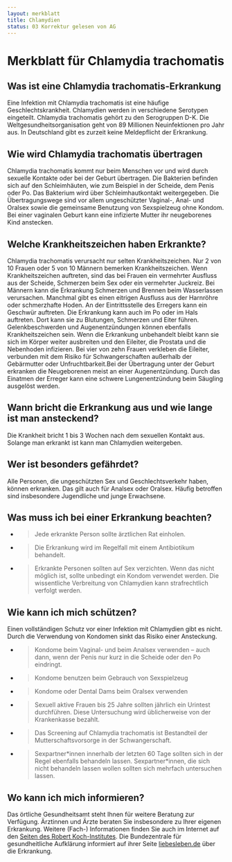 ```yaml
---
layout: merkblatt
title: Chlamydien
status: 03 Korrektur gelesen von AG
---
```



# Merkblatt für Chlamydia trachomatis

## Was ist eine Chlamydia trachomatis-Erkrankung

Eine Infektion mit Chlamydia trachomatis ist eine häufige
Geschlechtskrankheit. Chlamydien werden in verschiedene Serotypen
eingeteilt. Chlamydia trachomatis gehört zu den Serogruppen D-K. Die
Weltgesundheitsorganisation geht von 89 Millionen Neuinfektionen pro
Jahr aus. In Deutschland gibt es zurzeit keine Meldepflicht der
Erkrankung.

## Wie wird Chlamydia trachomatis übertragen

Chlamydia trachomatis kommt nur beim Menschen vor und wird durch
sexuelle Kontakte oder bei der Geburt übertragen. Die Bakterien befinden
sich auf den Schleimhäuten, wie zum Beispiel in der Scheide, dem Penis
oder Po. Das Bakterium wird über Schleimhautkontakt weitergegeben. Die
Übertragungswege sind vor allem ungeschützter Vaginal-, Anal- und
Oralsex sowie die gemeinsame Benutzung von Sexspielzeug ohne Kondom. Bei
einer vaginalen Geburt kann eine infizierte Mutter ihr neugeborenes Kind
anstecken.

## Welche Krankheitszeichen haben Erkrankte?

Chlamydia trachomatis verursacht nur selten Krankheitszeichen. Nur 2 von
10 Frauen oder 5 von 10 Männern bemerken Krankheitszeichen. Wenn
Krankheitszeichen auftreten, sind das bei Frauen ein vermehrter Ausfluss
aus der Scheide, Schmerzen beim Sex oder ein vermehrter Juckreiz. Bei
Männern kann die Erkrankung Schmerzen und Brennen beim Wasserlassen
verursachen. Manchmal gibt es einen eitrigen Ausfluss aus der Harnröhre
oder schmerzhafte Hoden. An der Eintrittsstelle des Erregers kann ein
Geschwür auftreten. Die Erkrankung kann auch im Po oder im Hals
auftreten. Dort kann sie zu Blutungen, Schmerzen und Eiter führen.
Gelenkbeschwerden und Augenentzündungen können ebenfalls
Krankheitszeichen sein. Wenn die Erkrankung unbehandelt bleibt kann sie
sich im Körper weiter ausbreiten und den Eileiter, die Prostata und die
Nebenhoden infizieren. Bei vier von zehn Frauen verkleben die Eileiter,
verbunden mit dem Risiko für Schwangerschaften außerhalb der Gebärmutter
oder Unfruchtbarkeit.Bei der Übertragung unter der Geburt erkranken die
Neugeborenen meist an einer Augenentzündung. Durch das Einatmen der
Erreger kann eine schwere Lungenentzündung beim Säugling ausgelöst
werden.

## Wann bricht die Erkrankung aus und wie lange ist man ansteckend?

Die Krankheit bricht 1 bis 3 Wochen nach dem sexuellen Kontakt aus.
Solange man erkrankt ist kann man Chlamydien weitergeben.

## Wer ist besonders gefährdet?

Alle Personen, die ungeschützten Sex und Geschlechtsverkehr haben,
können erkranken. Das gilt auch für Analsex oder Oralsex. Häufig
betroffen sind insbesondere Jugendliche und junge Erwachsene.

## Was muss ich bei einer Erkrankung beachten?

  - > Jede erkrankte Person sollte ärztlichen Rat einholen.

  - > Die Erkrankung wird im Regelfall mit einem Antibiotikum behandelt.

  - > Erkrankte Personen sollten auf Sex verzichten. Wenn das nicht
    > möglich ist, sollte unbedingt ein Kondom verwendet werden. Die
    > wissentliche Verbreitung von Chlamydien kann strafrechtlich
    > verfolgt werden.

## Wie kann ich mich schützen?

Einen vollständigen Schutz vor einer Infektion mit Chlamydien gibt es
nicht. Durch die Verwendung von Kondomen sinkt das Risiko einer
Ansteckung.

  - > Kondome beim Vaginal- und beim Analsex verwenden – auch dann, wenn
    > der Penis nur kurz in die Scheide oder den Po eindringt.

  - > Kondome benutzen beim Gebrauch von Sexspielzeug

  - > Kondome oder Dental Dams beim Oralsex verwenden

  - > Sexuell aktive Frauen bis 25 Jahre sollten jährlich ein Urintest
    > durchführen. Diese Untersuchung wird üblicherweise von der
    > Krankenkasse bezahlt.

  - > Das Screening auf Chlamydia trachomatis ist Bestandteil der
    > Mutterschaftsvorsorge in der Schwangerschaft.

  - > Sexpartner\*innen innerhalb der letzten 60 Tage sollten sich in
    > der Regel ebenfalls behandeln lassen. Sexpartner\*innen, die sich
    > nicht behandeln lassen wollen sollten sich mehrfach untersuchen
    > lassen.

## Wo kann ich mich informieren?

Das örtliche Gesundheitsamt steht Ihnen für weitere Beratung zur
Verfügung. Ärztinnen und Ärzte beraten Sie insbesondere zu Ihrer
eigenen Erkrankung. Weitere (Fach-) Informationen finden Sie auch im
Internet auf den [<span class="underline">Seiten des Robert
Koch-Institutes</span>](https://www.rki.de/DE/Content/Infekt/EpidBull/Merkblaetter/Ratgeber_Chlamydiosen_Teil1.html).
Die Bundezentrale für gesundheitliche Aufklärung informiert auf ihrer
Seite
[<span class="underline">liebesleben.de</span>](https://www.liebesleben.de/fuer-alle/sexuell-uebertragbare-infektionen/chlamydien/)
über die Erkrankung.
